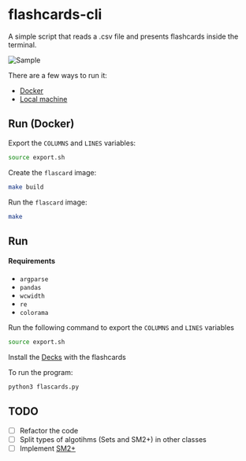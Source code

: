 # flashcards-cli

A simple script that reads a .csv file and presents flashcards inside the terminal.

![Sample](./assets/sample.gif)

There are a few ways to run it:

- [Docker](#run-\(docker\))
- [Local machine](#run)

## Run (Docker)

Export the `COLUMNS` and `LINES` variables:

```sh
source export.sh
```

Create the `flascard` image:

```sh
make build
```

Run the `flascard` image:

```sh
make
```

## Run

#### Requirements

- `argparse`
- `pandas`
- `wcwidth`
- `re`
- `colorama`

Run the following command to export the `COLUMNS` and `LINES` variables

```sh
source export.sh
```

Install the [Decks](https://github.com/HTsuyoshi/jp-flash-decks) with the flashcards

To run the program:

```sh
python3 flascards.py
```

## TODO

- [ ] Refactor the code
- [ ] Split types of algotihms (Sets and SM2+) in other classes
- [ ] Implement [SM2+](http://www.blueraja.com/blog/477/a-better-spaced-repetition-learning-algorithm-sm2)
